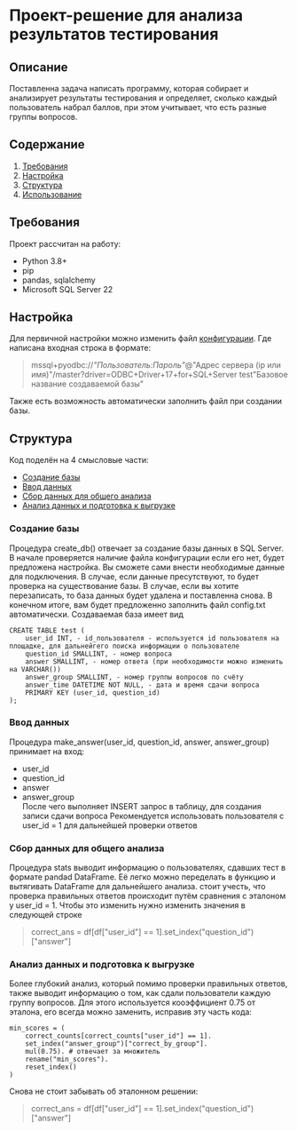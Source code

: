 # Проект-решение для анализа результатов тестирования
## Описание
Поставленна задача написать программу, которая собирает и анализирует результаты тестирования и определяет, 
сколько каждый пользователь набрал баллов, при этом учитывает, что есть разные группы вопросов.

## Содержание
1. [Требования](#Требования)
2. [Настройка](#Настройка)
3. [Структура](#Структура)
4. [Использование](#Использование)

## Требования
Проект рассчитан на работу:
- Python 3.8+
- pip
- pandas, sqlalchemy
- Microsoft SQL Server 22

## Настройка
Для первичной настройки можно изменить файл [конфигурации](config.txt). Где написана входная строка в формате: 
>mssql+pyodbc://*"Пользователь:Пароль"*@"Адрес сервера (ip или имя)"/master?driver=ODBC+Driver+17+for+SQL+Server
>test"Базовое название создаваемой базы"

Также есть возможность автоматически заполнить файл при создании базы.

## Структура
Код поделён на 4 смысловые части:
- [Создание базы](#Создание-базы)
- [Ввод данных](#Ввод-данных)
- [Сбор данных для общего анализа](#Сбор-данных-для-общего-анализа)
- [Анализ данных и подготовка к выгрузке](#Анализ-данных-и-подготовка-к-выгрузке)

### Создание базы
Процедура create_db() отвечает за создание базы данных в SQL Server.
В начале проверяется наличие файла конфигурации если его нет, будет предложена настройка.
Вы сможете сами внести необходимые данные для подключения.
В случае, если данные пресутствуют, то будет проверка на существование базы.
В случае, если вы хотите перезаписать, то база данных будет удалена и поставленна снова.
В конечном итоге, вам будет предложенно заполнить файл config.txt автоматически.
Создаваемая база имеет вид  
```
CREATE TABLE test (
    user_id INT, - id_пользователя - используется id пользователя на площадке, для дальнейгего поиска информации о пользователе
    question_id SMALLINT, - номер вопроса
    answer SMALLINT, - номер ответа (при необходимости можно изменить на VARCHAR())
    answer_group SMALLINT, - номер группы вопросов по счёту
    answer_time DATETIME NOT NULL, - дата и время сдачи вопроса
    PRIMARY KEY (user_id, question_id)
);
```


### Ввод данных
Процедура make_answer(user_id, question_id, answer, answer_group) принимает на вход:
- user_id
- question_id
- answer
- answer_group  
После чего выполняет INSERT запрос в таблицу, для создания записи сдачи вопроса
Рекомендуется использовать пользователя с user_id = 1 для дальнейшей проверки ответов

### Сбор данных для общего анализа
Процедура stats выводит информацию о пользователях, сдавших тест в формате pandad DataFrame.
Её легко можно переделать в функцию и вытягивать DataFrame для дальнейшего анализа.
стоит учесть, что проверка правильных ответов происходит путём сравнения с эталоном у user_id = 1.
Чтобы это изменить нужно изменить значения в следующей строке

> correct_ans = df[df["user_id"] == 1].set_index("question_id")["answer"]

### Анализ данных и подготовка к выгрузке
Более глубокий анализ, который помимо проверки правильных ответов, также выводит информацию о том, как сдали пользователи каждую группу вопросов.
Для этого используется кооэффициент 0.75 от эталона, его всегда можно заменить, исправив эту часть кода:
```
min_scores = (
    correct_counts[correct_counts["user_id"] == 1].
    set_index("answer_group")["correct_by_group"].
    mul(0.75). # отвечает за множитель 
    rename("min_scores").
    reset_index()
)
```

Снова не стоит забывать об эталонном решении:
> correct_ans = df[df["user_id"] == 1].set_index("question_id")["answer"]